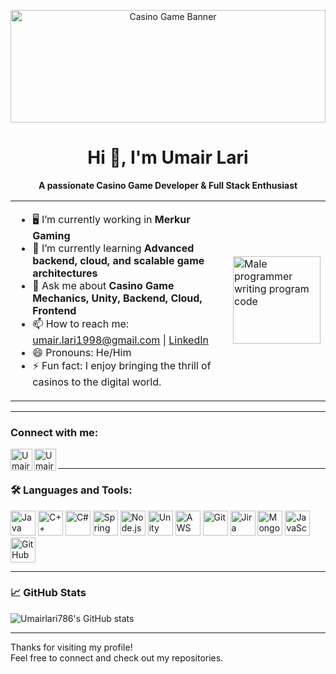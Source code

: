 <!-- Banner image for a casino/game/dev theme (replace with your own if you want) -->
<p align="center">
  <!-- <img src="https://images.unsplash.com/photo-1511512578047-dfb367046420?auto=format&fit=crop&w=1200&q=80" alt="Casino Game Banner" width="100%" /> -->
  <img src="https://images.unsplash.com/photo-1511512578047-dfb367046420?auto=format&fit=crop&w=1200&q=80" alt="Casino Game Banner" width="100%" height="180px" style="object-fit:cover;"/>
</p>

<h1 align="center">Hi 👋, I'm Umair Lari</h1>
<p align="center"><b>A passionate Casino Game Developer & Full Stack Enthusiast</b></p>

<table>
<tr>
<td>
<ul>
  <li>🖥️ I’m currently working in <b>Merkur Gaming</b></li>
  <li>🌱 I’m currently learning <b>Advanced backend, cloud, and scalable game architectures</b></li>
  <li>💬 Ask me about <b>Casino Game Mechanics, Unity, Backend, Cloud, Frontend</b></li>
  <li>📫 How to reach me: <a href="mailto:umair.lari1998@gmail.com">umair.lari1998@gmail.com</a> | <a href="https://www.linkedin.com/in/umair-lari/">LinkedIn</a></li>
  <li>😄 Pronouns: He/Him</li>
  <li>⚡ Fun fact: I enjoy bringing the thrill of casinos to the digital world.</li>
</ul>
</td>
<td>
  <!-- <img src="https://cdn.dribbble.com/users/1162077/screenshots/3848914/programmer.png" alt="developer" width="310"/> -->
  <!-- https://dribbble.com/shots/3151475-Male-Programmer -->
  <!-- <img src="https://cdn.dribbble.com/userupload/12981644/file/original-7d2bfa970e0c5edfa7a3a32ffb45e47a.png?resize=400x0" alt="Male programmer writing program code" width="140"/> -->
  <img src="https://dribbble.com/shots/3151475-Male-Programmer?resize=400x0" alt="Male programmer writing program code" width="140"/>
</td>
</tr>
</table>

---

### Connect with me:
<p>
  <a href="https://www.linkedin.com/in/umair-lari/"><img align="left" alt="Umair's LinkedIn" width="35px" src="https://cdn.jsdelivr.net/gh/devicons/devicon/icons/linkedin/linkedin-original.svg" /></a>
  <a href="mailto:umair.lari1998@gmail.com"><img align="left" alt="Umair's Email" width="35px" src="https://cdn-icons-png.flaticon.com/512/732/732200.png" /></a>
</p>
<br/>

---

### 🛠️ Languages and Tools:
<p>
  <img src="https://cdn.jsdelivr.net/gh/devicons/devicon/icons/java/java-original.svg" alt="Java" width="40" height="40"/>
  <img src="https://cdn.jsdelivr.net/gh/devicons/devicon/icons/cplusplus/cplusplus-original.svg" alt="C++" width="40" height="40"/>
  <img src="https://cdn.jsdelivr.net/gh/devicons/devicon/icons/csharp/csharp-original.svg" alt="C#" width="40" height="40"/>
  <img src="https://cdn.jsdelivr.net/gh/devicons/devicon/icons/spring/spring-original.svg" alt="Spring Boot" width="40" height="40"/>
  <img src="https://cdn.jsdelivr.net/gh/devicons/devicon/icons/nodejs/nodejs-original.svg" alt="Node.js" width="40" height="40"/>
  <img src="https://cdn.jsdelivr.net/gh/devicons/devicon/icons/unity/unity-original.svg" alt="Unity" width="40" height="40"/>
  <img src="https://cdn.jsdelivr.net/gh/devicons/devicon/icons/aws/aws-original.svg" alt="AWS" width="40" height="40"/>
  <img src="https://cdn.jsdelivr.net/gh/devicons/devicon/icons/git/git-original.svg" alt="Git" width="40" height="40"/>
  <img src="https://cdn.jsdelivr.net/gh/devicons/devicon/icons/jira/jira-original.svg" alt="Jira" width="40" height="40"/>
  <img src="https://cdn.jsdelivr.net/gh/devicons/devicon/icons/mongodb/mongodb-original.svg" alt="MongoDB" width="40" height="40"/>
  <img src="https://cdn.jsdelivr.net/gh/devicons/devicon/icons/javascript/javascript-original.svg" alt="JavaScript" width="40" height="40"/>
  <img src="https://cdn.jsdelivr.net/gh/devicons/devicon/icons/github/github-original.svg" alt="GitHub" width="40" height="40"/>
  <!-- Add more as needed -->
</p>

---

### 📈 GitHub Stats

![Umairlari786's GitHub stats](https://github-readme-stats.vercel.app/api?username=Umairlari786&show_icons=true&theme=radical)

---

Thanks for visiting my profile!  
Feel free to connect and check out my repositories.

